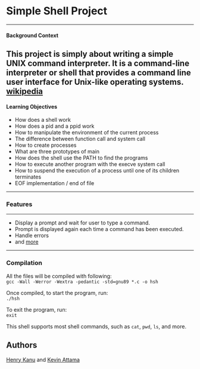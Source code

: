 # Simple Shell Project
---

#### Background Context
This project is simply about writing a simple UNIX command interpreter.
It is a command-line interpreter or shell that provides a command line
user interface for Unix-like operating systems.
[wikipedia](https://en.wikipedia.org/wiki/Unix_shell)
---
#### Learning Objectives

- How does a shell work
- How does a pid and a ppid work
- How to manipulate the environment of the current process
- The difference between function call and system call
- How to create processes
- What are three prototypes of main
- How does the shell use the PATH to find the programs
- How to execute another program with the execve system call
- How to suspend the execution of a process until one of its children terminates
- EOF implementation / end of file
---
### Features
---
- Display a prompt and wait for user to type a command.
- Prompt is displayed again each time a command has been executed.
- Handle errors
- and [more](https://github.com/Attamakevin/simple_shell)
---
### Compilation  
All the files will be compiled with following:  
`gcc -Wall -Werror -Wextra -pedantic -std=gnu89 *.c -o hsh`

Once compiled, to start the program, run:  
`./hsh`

To exit the program, run:  
`exit`

This shell supports most shell commands, such as `cat`, `pwd`, `ls`, and more.

## Authors
[Henry Kanu](https://github.com/stan545) and [Kevin Attama](https://github.com/Attamakevin)
